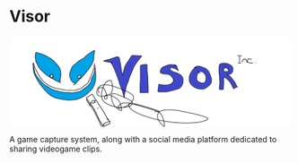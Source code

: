 # Visor
<div style="display: flex; align-items: center; justify-content: center;">
    <img src="Docs/Images/visor.png" width="500" />
</div>

A game capture system, along with a social media platform dedicated to sharing videogame clips.